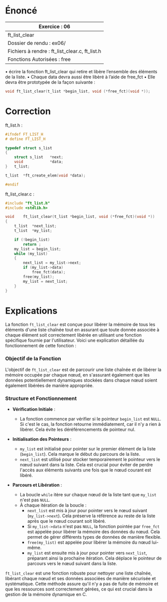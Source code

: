 # Énoncé

| Exercice : 06                                  |
| ---------------------------------------------- |
| ft_list_clear                                  |
| Dossier de rendu : ex06/                       |
| Fichiers à rendre : ft_list_clear.c, ft_list.h |
| Fonctions Autorisées : free                    |
• écrire la fonction ft_list_clear qui retire et libère l’ensemble des éléments de la
liste.
• Chaque data devra aussi être libèré à l’aide de free_fct
• Elle devra être prototypée de la façon suivante :
```C
void ft_list_clear(t_list *begin_list, void (*free_fct)(void *));
```
# Correction
ft_list.h :
```C
#ifndef FT_LIST_H
# define FT_LIST_H

typedef struct s_list
{
	struct s_list	*next;
	void			*data;
}	t_list;

t_list	*ft_create_elem(void *data);

#endif
```

ft_list_clear.c :
```C
#include "ft_list.h"
#include <stdlib.h>

void	ft_list_clear(t_list *begin_list, void (*free_fct)(void *))
{
	t_list	*next_list;
	t_list	*my_list;

	if (!begin_list)
		return ;
	my_list = begin_list;
	while (my_list)
	{
		next_list = my_list->next;
		if (my_list->data)
			free_fct(data);
		free(my_list);
		my_list = next_list;
	}
}
```
# Explications

La fonction `ft_list_clear` est conçue pour libérer la mémoire de tous les éléments d'une liste chaînée tout en assurant que toute donnée associée à chaque élément soit correctement libérée en utilisant une fonction spécifique fournie par l'utilisateur. Voici une explication détaillée du fonctionnement de cette fonction :

### Objectif de la Fonction

L'objectif de `ft_list_clear` est de parcourir une liste chaînée et de libérer la mémoire occupée par chaque nœud, en s'assurant également que les données potentiellement dynamiques stockées dans chaque nœud soient également libérées de manière appropriée.

### Structure et Fonctionnement

- **Vérification Initiale** :
  - La fonction commence par vérifier si le pointeur `begin_list` est `NULL`. Si c'est le cas, la fonction retourne immédiatement, car il n'y a rien à libérer. Cela évite les déréférencements de pointeur nul.

- **Initialisation des Pointeurs** :
  - `my_list` est initialisé pour pointer sur le premier élément de la liste (`begin_list`). Cela marque le début du parcours de la liste.
  - `next_list` est utilisé pour stocker temporairement le pointeur vers le nœud suivant dans la liste. Cela est crucial pour éviter de perdre l'accès aux éléments suivants une fois que le nœud courant est libéré.

- **Parcours et Libération** :
  - La boucle `while` itère sur chaque nœud de la liste tant que `my_list` n'est pas `NULL`.
  - À chaque itération de la boucle :
    - `next_list` est mis à jour pour pointer vers le nœud suivant (`my_list->next`). Cela préserve la référence au reste de la liste après que le nœud courant soit libéré.
    - Si `my_list->data` n'est pas `NULL`, la fonction pointée par `free_fct` est appelée pour libérer la mémoire des données du nœud. Cela permet de gérer différents types de données de manière flexible.
    - `free(my_list)` est appelée pour libérer la mémoire du nœud lui-même.
    - `my_list` est ensuite mis à jour pour pointer vers `next_list`, préparant ainsi la prochaine itération. Cela déplace le pointeur de parcours vers le nœud suivant dans la liste.



`ft_list_clear` est une fonction robuste pour nettoyer une liste chaînée, libérant chaque nœud et ses données associées de manière sécurisée et systématique. Cette méthode assure qu'il n'y a pas de fuite de mémoire et que les ressources sont correctement gérées, ce qui est crucial dans la gestion de la mémoire dynamique en C.
